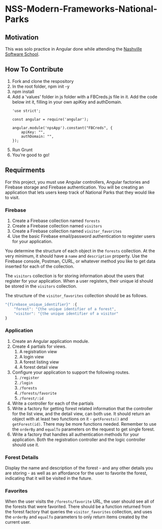 # NSS-Modern-Frameworks-National-Parks

## Motivation
This was solo practice in Angular done while attending the [Nashville Software School](http://nashvillesoftwareschool.com/).

## How To Contribute
1. Fork and clone the respository
1. In the root folder, npm init -y
1. npm install
1. Add a 'values' folder in js folder with a FBCreds.js file in it.  Add the code below int it, filling in your own apiKey and authDomain. 
    ```
    'use strict';

    const angular = require('angular');

    angular.module('npsApp').constant("FBCreds", {
        apiKey: "",
        authDomain: "",
    });
    ```
1. Run Grunt
1. You're good to go!

## Requirments

For this project, you must use Angular controllers, Angular factories and Firebase storage and Firebase authentication. You will be creating an  application that lets users keep track of National Parks that they would like to visit.

### Firebase

1. Create a Firebase collection named `forests`
1. Create a Firebase collection named `visitors`
1. Create a Firebase collection named `visitor_favorites`
1. Use the basic Firebase email/password authentication to register users for your application.

You determine the structure of each object in the `forests` collection. At the very minimum, it should have a `name` and `description` property. Use the Firebase console, Postman, CURL, or whatever method you like to get data inserted for each of the collection.

The `visitors` collection is for storing information about the users that register for your application. When a user registers, their unique id should be stored in the `visitors` collection.

The structure of the `visitor_favorites` collection should be as follows.

```js
"{firebase_unique_identifier}" :{
    "forest": "{the unique identifier of a forest",
    "visitor": "{the unique identifier of a visitor"
}
```

### Application

1. Create an Angular application module.
1. Create 4 partials for views.
    1. A registration view
    1. A login view
    1. A forest listing view
    1. A forest detail view
1. Configure your application to support the following routes.
    1. `/register`
    1. `/login`
    1. `/forests`
    1. `/forests/favorite`
    1. `/forest/:id`
1. Write a controller for each of the partials
1. Write a factory for getting forest related information that the controller for the list view, and the detail view, can both use. It should return an object with at least two functions on it - `getForests()` and `getForest(id)`. There may be more functions needed. Remember to use the `orderBy` and `equalTo` parameters on the request to get single forest.
1. Write a factory that handles all authentication methods for your application. Both the registration controller and the logic controller should use it.

### Forest Details

Display the name and description of the forest - and any other details you are storing - as well as an affordance for the user to favorite the forest, indicating that it will be visited in the future.

### Favorites

When the user visits the `/forests/favorite` URL, the user should see all of the forests that were favorited. There should be a function returned from the forest factory that queries the `visitor_favorites` collection, and uses the `orderBy` and `equalTo` parameters to only return items created by the current user.
